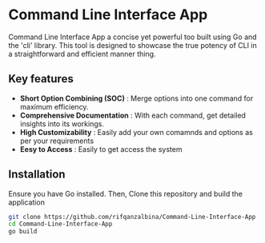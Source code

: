 # Command Line Interface App 

<p> 
    Command Line Interface App a concise yet powerful too built using Go and the 'cli' library. This tool is designed to showcase the true potency of CLI in a straightforward and efficient manner thing. 
</p> 
 
## Key features

- **Short Option Combining (SOC)** : Merge options into one command for maximum efficiency.
- **Comprehensive Documentation** : With each command, get detailed insights into its workings. 
- **High Customizability** : Easily add your own comamnds and options as per your requirements
- **Eesy to Access** : Easily to get access the system 

## Installation
<p>Ensure you have Go installed. Then, Clone this repository and build the application</p>

```bash
git clone https://github.com/rifqanzalbina/Command-Line-Interface-App
cd Command-Line-Interface-App
go build
```
